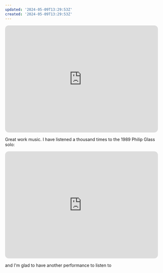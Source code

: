 ```yaml
---
updated: '2024-05-09T13:29:53Z'
created: '2024-05-09T13:29:53Z'
---
```

<iframe style="border-radius:12px" src="https://open.spotify.com/embed/album/5EOmS6QX7WJq1041EcadSR?utm_source=generator" width="100%" height="352" frameBorder="0" allowfullscreen="" allow="autoplay; clipboard-write; encrypted-media; fullscreen; picture-in-picture" loading="lazy"></iframe>

Great work music. I have listened a thousand times to the 1989 Philip Glass solo:

<iframe style="border-radius:12px" src="https://open.spotify.com/embed/album/1VZPXdEJiXJ4CMedhASknN?utm_source=generator" width="100%" height="352" frameBorder="0" allowfullscreen="" allow="autoplay; clipboard-write; encrypted-media; fullscreen; picture-in-picture" loading="lazy"></iframe>

and I'm glad to have another performance to listen to